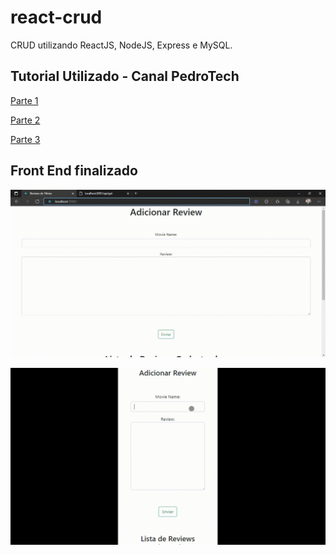 # react-crud
CRUD utilizando ReactJS, NodeJS, Express e MySQL.

## Tutorial Utilizado - Canal PedroTech
[Parte 1](https://www.youtube.com/watch?v=T8mqZZ0r-RA)

[Parte 2](https://www.youtube.com/watch?v=3YrOOia3-mo&list=WL&index=26)

[Parte 3](https://www.youtube.com/watch?v=S2GKnFpdtE)


## Front End finalizado
 <p align="center">
    <img width="800" src="img/reviews_desktop_mode.gif">
 </p>

 <p align="center">
    <img width="800" src="img/reviews_mobile_mode.gif">
 </p> 
